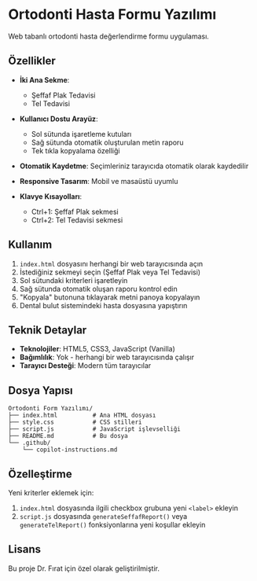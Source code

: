 # Ortodonti Hasta Formu Yazılımı

Web tabanlı ortodonti hasta değerlendirme formu uygulaması.

## Özellikler

- **İki Ana Sekme**:
  - Şeffaf Plak Tedavisi
  - Tel Tedavisi

- **Kullanıcı Dostu Arayüz**:
  - Sol sütunda işaretleme kutuları
  - Sağ sütunda otomatik oluşturulan metin raporu
  - Tek tıkla kopyalama özelliği

- **Otomatik Kaydetme**: Seçimleriniz tarayıcıda otomatik olarak kaydedilir
- **Responsive Tasarım**: Mobil ve masaüstü uyumlu
- **Klavye Kısayolları**: 
  - Ctrl+1: Şeffaf Plak sekmesi
  - Ctrl+2: Tel Tedavisi sekmesi

## Kullanım

1. `index.html` dosyasını herhangi bir web tarayıcısında açın
2. İstediğiniz sekmeyi seçin (Şeffaf Plak veya Tel Tedavisi)
3. Sol sütundaki kriterleri işaretleyin
4. Sağ sütunda otomatik oluşan raporu kontrol edin
5. "Kopyala" butonuna tıklayarak metni panoya kopyalayın
6. Dental bulut sistemindeki hasta dosyasına yapıştırın

## Teknik Detaylar

- **Teknolojiler**: HTML5, CSS3, JavaScript (Vanilla)
- **Bağımlılık**: Yok - herhangi bir web tarayıcısında çalışır
- **Tarayıcı Desteği**: Modern tüm tarayıcılar

## Dosya Yapısı

```
Ortodonti Form Yazılımı/
├── index.html          # Ana HTML dosyası
├── style.css           # CSS stilleri
├── script.js           # JavaScript işlevselliği
├── README.md           # Bu dosya
└── .github/
    └── copilot-instructions.md
```

## Özelleştirme

Yeni kriterler eklemek için:

1. `index.html` dosyasında ilgili checkbox grubuna yeni `<label>` ekleyin
2. `script.js` dosyasında `generateSeffafReport()` veya `generateTelReport()` fonksiyonlarına yeni koşullar ekleyin

## Lisans

Bu proje Dr. Fırat için özel olarak geliştirilmiştir.
